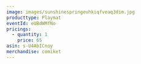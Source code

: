 ```yaml
---
image: images/sunshinespringeuhkiqfveaq3dim.jpg
producttype: Playmat
eventId: eUBdWMfNo
pricings:
  - quantity: 1
    price: 65
asin: s-U4AbICnoy
merchandise: comiket
---
```

